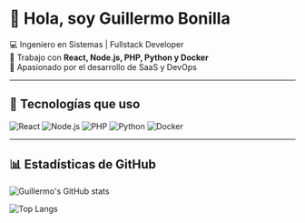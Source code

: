 # 👋 Hola, soy Guillermo Bonilla  

💻 Ingeniero en Sistemas | Fullstack Developer  
🚀 Trabajo con **React, Node.js, PHP, Python y Docker**  
🎯 Apasionado por el desarrollo de SaaS y DevOps  

---

## 🚀 Tecnologías que uso
![React](https://img.shields.io/badge/-React-61DAFB?logo=react&logoColor=000)
![Node.js](https://img.shields.io/badge/-Node.js-339933?logo=node.js&logoColor=fff)
![PHP](https://img.shields.io/badge/-PHP-777BB4?logo=php&logoColor=fff)
![Python](https://img.shields.io/badge/-Python-3776AB?logo=python&logoColor=fff)
![Docker](https://img.shields.io/badge/-Docker-2496ED?logo=docker&logoColor=fff)

---

## 📊 Estadísticas de GitHub

![Guillermo's GitHub stats](https://github-readme-stats.vercel.app/api?username=GuillermoBonilla93&show_icons=true&theme=radical)

![Top Langs](https://github-readme-stats.vercel.app/api/top-langs/?username=GuillermoBonilla93&layout=compact&theme=radical)


